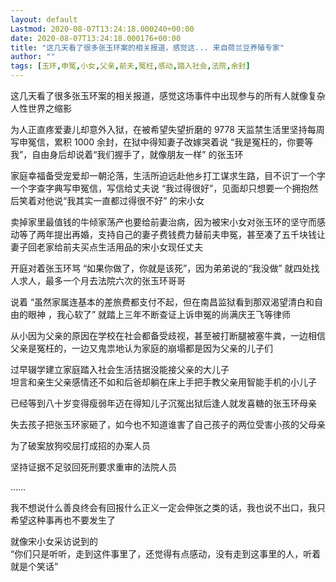 ```yaml
---
layout: default
Lastmod: 2020-08-07T13:24:18.000240+00:00
date: 2020-08-07T13:24:18.000176+00:00
title: "这几天看了很多张玉环案的相关报道，感觉这... 来自荷兰豆养殖专家"
author: ""
tags: [玉环,申冤,小女,父亲,前夫,冤枉,感动,踏入社会,法院,余封]
---
```


这几天看了很多张玉环案的相关报道，感觉这场事件中出现参与的所有人就像复杂人性世界之缩影

为人正直疼爱妻儿却意外入狱，在被希望失望折磨的 9778 天监禁生活里坚持每周写申冤信，累积 1000 余封，在狱中得知妻子改嫁哭着说 “我是冤枉的，你要等我”，自由身后却说着“我们握手了，就像朋友一样” 的张玉环

家庭幸福备受宠爱却一朝沦落，生活所迫远赴他乡打工谋求生路，目不识丁一个字一个字查字典写申冤信，写信给丈夫说 “我过得很好”，见面却只想要一个拥抱然后笑着对他说“我其实一直都过得很不好” 的宋小女

卖掉家里最值钱的牛倾家荡产也要给前妻治病，因为被宋小女对张玉环的坚守而感动等了两年提出再婚，支持自己的妻子费钱费力替前夫申冤，甚至凑了五千块钱让妻子回老家给前夫买点生活用品的宋小女现任丈夫

开庭对着张玉环骂 “如果你做了，你就是该死”，因为弟弟说的“我没做” 就四处找人求人，最多一个月去法院六次的张玉环哥哥

说着 “虽然家属连基本的差旅费都支付不起，但在南昌监狱看到那双渴望清白和自由的眼神 ，我心软了” 就踏上三年不断查证上诉申冤的尚满庆王飞等律师

从小因为父亲的原因在学校在社会都备受歧视，甚至被打断腿被塞牛粪，一边相信父亲是冤枉的，一边又鬼祟地认为家庭的崩塌都是因为父亲的儿子们

过早辍学建立家庭踏入社会生活拮据没能接父亲的大儿子  
坦言和亲生父亲感情还不如和后爸却躺在床上手把手教父亲用智能手机的小儿子

已经等到八十岁变得瘦弱年迈在得知儿子沉冤出狱后逢人就发喜糖的张玉环母亲

失去孩子把张玉环家砸了，如今也不知道谁害了自己孩子的两位受害小孩的父母亲

为了破案放狗咬屈打成招的办案人员

坚持证据不足驳回死刑要求重审的法院人员

……

我不想说什么善良终会有回报什么正义一定会伸张之类的话，我也说不出口，我只希望这种事再也不要发生了

就像宋小女采访说到的  
“你们只是听听，走到这件事里了，还觉得有点感动，没有走到这事里的人，听着就是个笑话”

